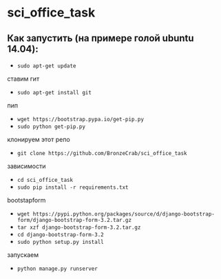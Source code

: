 # sci_office_task

## Как запустить (на примере голой ubuntu 14.04):

-  `sudo apt-get update`

ставим гит

-  `sudo apt-get install git`

пип

-  `wget https://bootstrap.pypa.io/get-pip.py`
-  `sudo python get-pip.py`

клонируем этот репо

-  `git clone https://github.com/BronzeCrab/sci_office_task`

зависимости

-  `cd sci_office_task`
-  `sudo pip install -r requirements.txt`

bootstapform

-  `wget https://pypi.python.org/packages/source/d/django-bootstrap-form/django-bootstrap-form-3.2.tar.gz`
-  `tar xzf django-bootstrap-form-3.2.tar.gz`
-  `cd django-bootstrap-form-3.2`
-  `sudo python setup.py install `

запускаем

- `python manage.py runserver`


